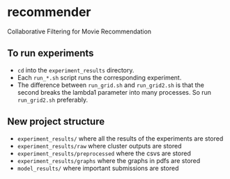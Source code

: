 # recommender
Collaborative Filtering for Movie Recommendation 

## To run experiments


* `cd` into the `experiment_results` directory.
* Each `run_*.sh` script runs the corresponding experiment.
* The difference between `run_grid.sh` and `run_grid2.sh` is that the second breaks the lambda1 parameter into many processes. So run `run_grid2.sh` preferably.

## New project structure

* `experiment_results/` where all the results of the experiments are stored
* `experiment_results/raw` where cluster outputs are stored
* `experiment_results/preprocessed` where the csvs are stored
* `experiment_results/graphs` where the graphs in pdfs are stored
* `model_results/` where important submissions are stored
